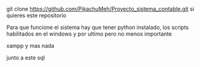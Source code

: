 
git clone https://github.com/PikachuMeh/Proyecto_sistema_contable.git
si quieres este repositorio

Para que funcione el sistema hay que tener python instalado, los scripts habilitados en el windows y por ultimo pero no menos importante 

xampp y mas nada

junto a este sql
